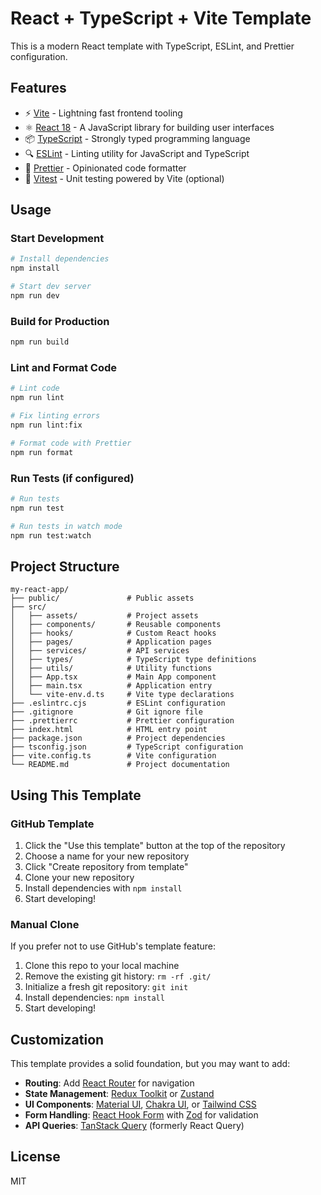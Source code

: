 # React + TypeScript + Vite Template

This is a modern React template with TypeScript, ESLint, and Prettier configuration.

## Features

- ⚡️ [Vite](https://vitejs.dev/) - Lightning fast frontend tooling
- ⚛️ [React 18](https://reactjs.org/) - A JavaScript library for building user interfaces
- 📦 [TypeScript](https://www.typescriptlang.org/) - Strongly typed programming language
- 🔍 [ESLint](https://eslint.org/) - Linting utility for JavaScript and TypeScript
- 💅 [Prettier](https://prettier.io/) - Opinionated code formatter
- 🧪 [Vitest](https://vitest.dev/) - Unit testing powered by Vite (optional)

## Usage

### Start Development

```bash
# Install dependencies
npm install

# Start dev server
npm run dev
```

### Build for Production

```bash
npm run build
```

### Lint and Format Code

```bash
# Lint code
npm run lint

# Fix linting errors
npm run lint:fix

# Format code with Prettier
npm run format
```

### Run Tests (if configured)

```bash
# Run tests
npm run test

# Run tests in watch mode
npm run test:watch
```

## Project Structure

```
my-react-app/
├── public/               # Public assets
├── src/
│   ├── assets/           # Project assets
│   ├── components/       # Reusable components
│   ├── hooks/            # Custom React hooks
│   ├── pages/            # Application pages
│   ├── services/         # API services
│   ├── types/            # TypeScript type definitions
│   ├── utils/            # Utility functions
│   ├── App.tsx           # Main App component
│   ├── main.tsx          # Application entry
│   └── vite-env.d.ts     # Vite type declarations
├── .eslintrc.cjs         # ESLint configuration
├── .gitignore            # Git ignore file
├── .prettierrc           # Prettier configuration
├── index.html            # HTML entry point
├── package.json          # Project dependencies
├── tsconfig.json         # TypeScript configuration
├── vite.config.ts        # Vite configuration
└── README.md             # Project documentation
```

## Using This Template

### GitHub Template

1. Click the "Use this template" button at the top of the repository
2. Choose a name for your new repository
3. Click "Create repository from template"
4. Clone your new repository
5. Install dependencies with `npm install`
6. Start developing!

### Manual Clone

If you prefer not to use GitHub's template feature:

1. Clone this repo to your local machine
2. Remove the existing git history: `rm -rf .git/`
3. Initialize a fresh git repository: `git init`
4. Install dependencies: `npm install`
5. Start developing!

## Customization

This template provides a solid foundation, but you may want to add:

- **Routing**: Add [React Router](https://reactrouter.com/) for navigation
- **State Management**: [Redux Toolkit](https://redux-toolkit.js.org/) or [Zustand](https://github.com/pmndrs/zustand)
- **UI Components**: [Material UI](https://mui.com/), [Chakra UI](https://chakra-ui.com/), or [Tailwind CSS](https://tailwindcss.com/)
- **Form Handling**: [React Hook Form](https://react-hook-form.com/) with [Zod](https://github.com/colinhacks/zod) for validation
- **API Queries**: [TanStack Query](https://tanstack.com/query) (formerly React Query)

## License

MIT
